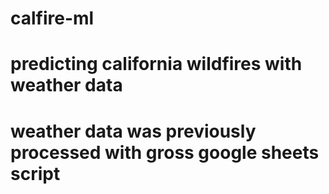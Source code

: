 # calfire-ml
# predicting california wildfires with weather data
# weather data was previously processed with gross google sheets script
